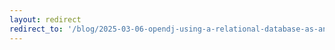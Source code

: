 ```yaml
---
layout: redirect
redirect_to: '/blog/2025-03-06-opendj-using-a-relational-database-as-an-ldap-backend'
---
```


